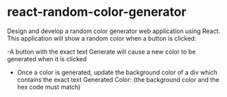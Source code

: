 # react-random-color-generator

Design and develop a random color generator web application using React. 
This application will show a random color when a button is clicked:

-A button with the exact text Generate will cause a new color to be generated when it is clicked

- Once a color is generated, update the background color of a div which contains the exact text Generated Color: <background color hex code> (the background color and the hex code must match)
